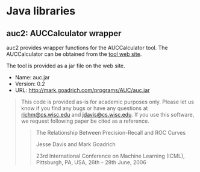 # Java libraries

## auc2: AUCCalculator wrapper

auc2 provides wrapper functions for the AUCCalculator tool. The AUCCalculator
can be obtained from the [tool web site](http://mark.goadrich.com/programs/AUC/).

The tool is provided as a jar file on the web site.

* Name: auc.jar
* Version: 0.2
* URL: http://mark.goadrich.com/programs/AUC/auc.jar

> This code is provided as-is for academic purposes only. Please let us know if you find any bugs or have any questions at richm@cs.wisc.edu and jdavis@cs.wisc.edu. If you use this software, we request following paper be cited as a reference.
> 
>> The Relationship Between Precision-Recall and ROC Curves
>>
>> Jesse Davis and Mark Goadrich
>>
>> 23rd International Conference on Machine Learning (ICML), Pittsburgh, PA, USA, 26th - 28th June, 2006
